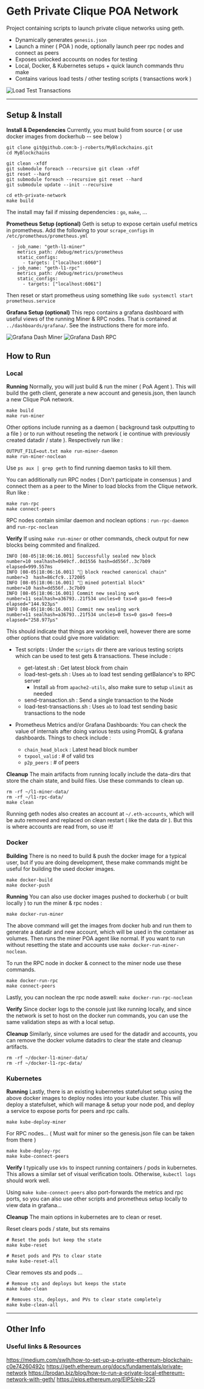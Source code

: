 # Geth Private Clique POA Network

Project containing scripts to launch private clique networks using geth.

- Dynamically generates `genesis.json`
- Launch a miner ( POA ) node, optionally launch peer rpc nodes and connect as peers
- Exposes unlocked accounts on nodes for testing
- Local, Docker, & Kubernetes setups + quick launch commands thru make
- Contains various load tests / other testing scripts ( transactions work )

![Load Test Transactions](http://github.com/b-j-roberts/MyBlockchains/blob/master/media/load-test-transactions.png?raw=true)

---

## Setup & Install

**Install & Dependencies**
Currently, you must build from source ( or use docker images from dockerhub -- see below )
```
git clone git@github.com:b-j-roberts/MyBlockchains.git
cd MyBlockchains

git clean -xfdf
git submodule foreach --recursive git clean -xfdf
git reset --hard
git submodule foreach --recursive git reset --hard
git submodule update --init --recursive

cd eth-private-network
make build
```

The install may fail if missing dependencies : `go`, `make`, ...

**Prometheus Setup (optional)**
Geth is setup to expose certain useful metrics in prometheus. Add the following to your `scrape_configs` in `/etc/prometheus/prometheus.yml`
```
  - job_name: "geth-l1-miner"
    metrics_path: /debug/metrics/prometheus
    static_configs:
      - targets: ["localhost:6060"]
  - job_name: "geth-l1-rpc"
    metrics_path: /debug/metrics/prometheus
    static_configs:
      - targets: ["localhost:6061"]
```

Then reset or start prometheus using something like `sudo systemctl start prometheus.service`

**Grafana Setup (optional)**
This repo contains a grafana dashboard with useful views of the running Miner & RPC nodes. That is contained at `../dashboards/grafana/`. See the instructions there for more info.

![Grafana Dash Miner](http://github.com/b-j-roberts/MyBlockchains/blob/master/media/grafana-dash-miner.png?raw=true)
![Grafana Dash RPC](http://github.com/b-j-roberts/MyBlockchains/blob/master/media/grafana-dash-rpc.png?raw=true)

## How to Run

### Local

**Running**
Normally, you will just build & run the miner ( PoA Agent ). This will build the geth client, generate a new account and genesis.json, then launch a new Clique PoA network.
```
make build
make run-miner
```

Other options include running as a daemon ( background task outputting to a file ) or to run without reseting the network ( ie continue with previously created datadir / state ). Respectively run like :
```
OUTPUT_FILE=out.txt make run-miner-daemon
make run-miner-noclean
```
Use `ps aux | grep geth` to find running daemon tasks to kill them.


You can additionally run RPC nodes ( Don't participate in consensus ) and connect them as a peer to the Miner to load blocks from the Clique network. Run like :
```
make run-rpc
make connect-peers
```

RPC nodes contain similar daemon and noclean options : `run-rpc-daemon` and `run-rpc-noclean`

**Verify**
If using `make run-miner` or other commands, check output for new blocks being commited and finalized.
```
INFO [08-05|18:06:16.001] Successfully sealed new block            number=10 sealhash=0949cf..0d1556 hash=dd556f..3c7b09 elapsed=999.557ms
INFO [08-05|18:06:16.001] "🔗 block reached canonical chain"        number=3  hash=86cfc9..172005
INFO [08-05|18:06:16.001] "🔨 mined potential block"                number=10 hash=dd556f..3c7b09
INFO [08-05|18:06:16.001] Commit new sealing work                  number=11 sealhash=a36793..21f534 uncles=0 txs=0 gas=0 fees=0 elapsed="144.923µs"
INFO [08-05|18:06:16.001] Commit new sealing work                  number=11 sealhash=a36793..21f534 uncles=0 txs=0 gas=0 fees=0 elapsed="258.977µs"

```

This should indicate that things are working well, however there are some other options that could give more validation:
- Test scripts : Under the `scripts` dir there are various testing scripts which can be used to test gets & transactions. These include :
    - get-latest.sh : Get latest block from chain
    - load-test-gets.sh : Uses `ab` to load test sending getBalance's to RPC server
      - Install `ab` from `apache2-utils`, also make sure to setup `ulimit` as needed
    - send-transaction.sh : Send a single transaction to the Node
    - load-test-transactions.sh : Uses `ab` to load test sending basic transactions to the node

- Prometheus Metrics and/or Grafana Dashboards: You can check the value of internals after doing various tests using PromQL & grafana dashboards. Things to check include :
    - `chain_head_block` : Latest head block number
    - `txpool_valid` : # of valid txs
    - `p2p_peers` : # of peers

**Cleanup**
The main artifacts from running locally include the data-dirs that store the chain state, and build files. Use these commands to clean up.
```
rm -rf ~/l1-miner-data/
rm -rf ~/l1-rpc-data/
make clean
```

Running geth nodes also creates an account at `~/.eth-accounts`, which will be auto removed and replaced on clean restart ( like the data dir ). But this is where accounts are read from, so use it!

### Docker

**Building**
There is no need to build & push the docker image for a typical user, but if you are doing development, these make commands might be useful for building the used docker images.
```
make docker-build
make docker-push
```

**Running**
You can also use docker images pushed to dockerhub ( or built locally ) to run the miner & rpc nodes :
```
make docker-run-miner
```
The above command will get the images from docker hub and run them to generate a datadir and new account, which will be used in the container as volumes. Then runs the miner POA agent like normal. If you want to run without resetting the state and accounts use `make docker-run-miner-noclean`.


To run the RPC node in docker & connect to the miner node use these commands.
```
make docker-run-rpc
make connect-peers
```

Lastly, you can noclean the rpc node aswell: `make docker-run-rpc-noclean`

**Verify**
Since docker logs to the console just like running locally, and since the network is set to host on the docker run commands, you can use the same validation steps as with a local setup.

**Cleanup**
Similarly, since volumes are used for the datadir and accounts, you can remove the docker volume datadirs to clear the state and cleanup artifacts.
```
rm -rf ~/docker-l1-miner-data/
rm -rf ~/docker-l1-rpc-data/
```

### Kubernetes

**Running**
Lastly, there is an existing kubernetes statefulset setup using the above docker images to deploy nodes into your kube cluster. This will deploy a statefulset, which will manage & setup your node pod, and deploy a service to expose ports for peers and rpc calls.
```
make kube-deploy-miner
```

For RPC nodes... ( Must wait for miner so the genesis.json file can be taken from there )
```
make kube-deploy-rpc
make kube-connect-peers
```

**Verify**
I typically use `k9s` to inspect running containers / pods in kubernetes. This allows a similar set of visual verification tools. Otherwise, `kubectl logs` should work well.

Using `make kube-connect-peers` also port-forwards the metrics and rpc ports, so you can also use other scripts and prometheus setup locally to view data in grafana...

**Cleanup**
The main options in kubernetes are to clean or reset.

Reset clears pods / state, but sts remains
```
# Reset the pods but keep the state
make kube-reset

# Reset pods and PVs to clear state
make kube-reset-all
```

Clear removes sts and pods ...
```
# Remove sts and deploys but keeps the state
make kube-clean

# Removes sts, deploys, and PVs to clear state completely
make kube-clean-all
```

---

## Other Info

### Useful links & Resources

https://medium.com/swlh/how-to-set-up-a-private-ethereum-blockchain-c0e74260492c
https://geth.ethereum.org/docs/fundamentals/private-network
https://brodan.biz/blog/how-to-run-a-private-local-ethereum-network-with-geth/
https://eips.ethereum.org/EIPS/eip-225

